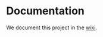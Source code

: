 
# Documentation

We document this project in the [wiki](https://github.com/input-output-hk/data-analytics-bigquery/wiki).

